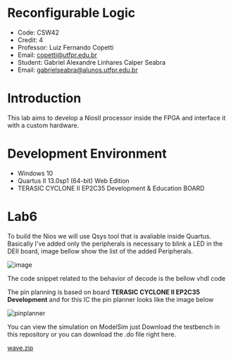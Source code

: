 # Reconfigurable Logic

- Code: CSW42
- Credit: 4
- Professor: Luiz Fernando Copetti
- Email: copetti@utfpr.edu.br
- Student: Gabriel Alexandre Linhares Calper Seabra
- Email: gabrielseabra@alunos.utfpr.edu.br




# Introduction
<p>This lab aims to develop a NiosII processor inside the FPGA and interface it with a custom hardware. <p>

# Development Environment
- Windows 10
- Quartus II 13.0sp1 (64-bit) Web Edition
- TERASIC CYCLONE II EP2C35 Development & Education BOARD

# Lab6

To build the Nios we will use Qsys tool that is avaliable inside Quartus. Basically I've added only the peripherals is necessary to blink a LED in the DEII board, image bellow show the list of the added Peripherals.
  
![image](https://user-images.githubusercontent.com/48101913/171219778-9b240dee-41de-4639-9b46-738a2eab19fc.png)

The code snippet related to the behavior of decode is the bellow vhdl code

The pin planning is based on board **TERASIC CYCLONE II EP2C35 Development** and for this IC the pin planner looks like the image below

![pinplanner](https://user-images.githubusercontent.com/48101913/164029227-0dea4445-76ad-447f-be01-7052c611c122.PNG)

You can view the simulation on ModelSim just Download the testbench in this repository or you can download the .do file right here.

[wave.zip](https://github.com/Calperxd/calperxd_CSW41/files/8354520/wave.zip)
